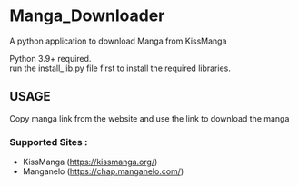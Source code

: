 # Manga_Downloader
A python application to download Manga from KissManga

Python 3.9+ required.<br>
run the install_lib.py file first to install the required libraries.

## USAGE

Copy manga link from the website and use the link to download the manga

### Supported Sites : 
* KissManga (https://kissmanga.org/)
* Manganelo (https://chap.manganelo.com/)
